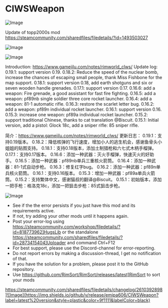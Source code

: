 # CIWSWeapon

![Image](https://i.imgur.com/buuPQel.png)

Update of topp2000s mod
https://steamcommunity.com/sharedfiles/filedetails/?id=1493503027

![Image](https://i.imgur.com/pufA0kM.png)

	
![Image](https://i.imgur.com/Z4GOv8H.png)

Introduction: https://www.gamejilu.com/notes/rimworld_clws/
Update log:
0.19.1: support version 0.19.
0.18.2: Reduce the speed of the nuclear bomb, increase the chances of escaping small people, thank Miss Fishbone for the map support.
0.18.1: support version 0.18, add earth shotguns and six or seven wooden handle grenades.
0.17.1: support version 0.17.
0.16.6: add a weapon: Fire grenade, a good assistant for fast fire fighting.
0.16.5: add a weapon: pf89nb single soldier three core rocket launcher.
0.16.4: add a weapon: 81-1 automatic rifle.
0.16.3: restore the scarlet letter bug.
0.16.2: add a weapon: pf89n individual rocket launcher.
0.16.1: support version 0.16.
0.15.3: increase one weapon: pf89a individual rocket launcher.
0.15.2: support traditional Chinese, thanks to cat translation @Biscuit.
0.15.1: Initial version, add a pistol: Glock 18c, add a sniper rifle: 85 sniper rifle.

简介：https://www.gamejilu.com/notes/rimworld_clws/
更新日志：
0.19.1：支持0.19版本。
0.18.2：降低核弹的飞行速度，增加小人的逃生机会，感谢鱼骨头小姐姐的贴图支持。
0.18.1：支持0.18版本，添加土制猎枪和六七式木柄手榴弹。
0.17.1：支持0.17版本。
0.16.6：添加一种武器：灭火手榴弹，快速灭火的好助手。
0.16.5：添加一种武器：pf89nb单兵三重核火箭筒。
0.16.4：添加一种武器：81-1式自动步枪。
0.16.3：修复红字bug。
0.16.2：添加一种武器：pf89n单兵核火箭筒。
0.16.1：支持0.16版本。
0.15.3：增加一种武器：pf89a单兵火箭筒。
0.15.2：支持繁体中文，感谢猫叔的翻译@Biscuit。
0.15.1：初始版本，添加一把手枪：格洛克18c，添加一把狙击步枪：85式狙击步枪。

![Image](https://i.imgur.com/PwoNOj4.png)



-  See if the the error persists if you just have this mod and its requirements active.
-  If not, try adding your other mods until it happens again.
-  Post your error-log using https://steamcommunity.com/workshop/filedetails/?id=818773962]HugsLib or the standalone https://steamcommunity.com/sharedfiles/filedetails/?id=2873415404]Uploader and command Ctrl+F12
-  For best support, please use the Discord-channel for error-reporting.
-  Do not report errors by making a discussion-thread, I get no notification of that.
-  If you have the solution for a problem, please post it to the GitHub repository.
-  Use https://github.com/RimSort/RimSort/releases/latest]RimSort to sort your mods



https://steamcommunity.com/sharedfiles/filedetails/changelog/2610392898]![Image](https://img.shields.io/github/v/release/emipa606/CIWSWeapon?label=latest%20version&style=plastic&color=9f1111&labelColor=black)

